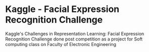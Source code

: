 # Kaggle - Facial Expression Recognition Challenge
Kaggle's Challenges in Representation Learning: Facial Expression Recognition Challenge done post competition as a project for Soft computing class on Faculty of Electronic Engineering
